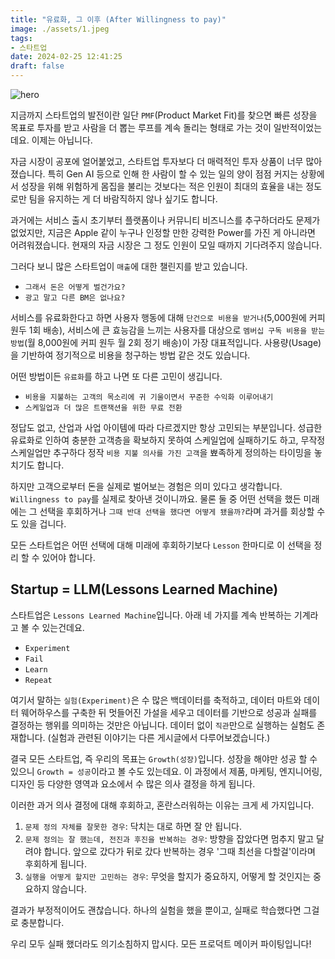 ```yaml
---
title: "유료화, 그 이후 (After Willingness to pay)"
image: ./assets/1.jpeg
tags:
- 스타트업
date: 2024-02-25 12:41:25
draft: false
---
```


![hero](./assets/1.jpeg)

지금까지 스타트업의 발전이란 일단 `PMF`(Product Market Fit)를 찾으면 빠른 성장을 목표로 투자를 받고 사람을 더 뽑는 루프를 계속 돌리는 형태로 가는 것이 일반적이었는데요. 이제는 아닙니다.

자금 시장이 공포에 얼어붙었고, 스타트업 투자보다 더 매력적인 투자 상품이 너무 많아졌습니다. 특히 Gen AI 등으로 인해 한 사람이 할 수 있는 일의 양이 점점 커지는 상황에서 성장을 위해 위험하게 몸집을 불리는 것보다는 적은 인원이 최대의 효율을 내는 정도로만 팀을 유지하는 게 더 바람직하지 않나 싶기도 합니다.

과거에는 서비스 출시 초기부터 플랫폼이나 커뮤니티 비즈니스를 추구하더라도 문제가 없었지만, 지금은 Apple 같이 누구나 인정할 만한 강력한 Power를 가진 게 아니라면 어려워졌습니다. 현재의 자금 시장은 그 정도 인원이 모일 때까지 기다려주지 않습니다.

그러다 보니 많은 스타트업이 `매출`에 대한 챌린지를 받고 있습니다.

- `그래서 돈은 어떻게 벌건가요?`
- `광고 말고 다른 BM은 없나요?`

서비스를 유료화한다고 하면 사용자 행동에 대해 `단건으로 비용을 받거나`(5,000원에 커피 원두 1회 배송), 서비스에 큰 효능감을 느끼는 사용자를 대상으로 `멤버십 구독 비용을 받는 방법`(월 8,000원에 커피 원두 월 2회 정기 배송)이 가장 대표적입니다. 사용량(Usage)을 기반하여 정기적으로 비용을 청구하는 방법 같은 것도 있습니다.

어떤 방법이든 `유료화`를 하고 나면 또 다른 고민이 생깁니다.

- `비용을 지불하는 고객의 목소리에 귀 기울이면서 꾸준한 수익화 이루어내기`
- `스케일업과 더 많은 트랜잭션을 위한 무료 전환`

정답도 없고, 산업과 사업 아이템에 따라 다르겠지만 항상 고민되는 부분입니다. 성급한 유료화로 인하여 충분한 고객층을 확보하지 못하여 스케일업에 실패하기도 하고, 무작정 스케일업만 추구하다 정작 `비용 지불 의사를 가진 고객`을 뾰족하게 정의하는 타이밍을 놓치기도 합니다.

하지만 고객으로부터 돈을 실제로 벌어보는 경험은 의미 있다고 생각합니다. `Willingness to pay`를 실제로 찾아낸 것이니까요. 물론 둘 중 어떤 선택을 했든 미래에는 그 선택을 후회하거나 `그때 반대 선택을 했다면 어떻게 됐을까?`라며 과거를 회상할 수도 있을 겁니다.

모든 스타트업은 어떤 선택에 대해 미래에 후회하기보다 `Lesson` 한마디로 이 선택을 정리 할 수 있어야 합니다.

## Startup = LLM(Lessons Learned Machine)

스타트업은 `Lessons Learned Machine`입니다. 아래 네 가지를 계속 반복하는 기계라고 볼 수 있는건데요.

- `Experiment`
- `Fail`
- `Learn`
- `Repeat`

여기서 말하는 `실험(Experiment)`은 수 많은 백데이터를 축적하고, 데이터 마트와 데이터 웨어하우스를 구축한 뒤 멋들어진 가설을 세우고 데이터를 기반으로 성공과 실패를 결정하는 행위를 의미하는 것만은 아닙니다. 데이터 없이 `직관`만으로 실행하는 실험도 존재합니다. (실험과 관련된 이야기는 다른 게시글에서 다루어보겠습니다.)

결국 모든 스타트업, 즉 우리의 목표는 `Growth(성장)`입니다. 성장을 해야만 성공 할 수 있으니 `Growth = 성공`이라고 볼 수도 있는데요. 이 과정에서 제품, 마케팅, 엔지니어링, 디자인 등 다양한 영역과 요소에서 수 많은 의사 결정을 하게 됩니다.

이러한 과거 의사 결정에 대해 후회하고, 혼란스러워하는 이유는 크게 세 가지입니다.

1. `문제 정의 자체를 잘못한 경우`: 닥치는 대로 하면 잘 안 됩니다.
2. `문제 정의는 잘 했는데, 전진과 후진을 반복하는 경우`: 방향을 잡았다면 멈추지 말고 달려야 합니다. 앞으로 갔다가 뒤로 갔다 반복하는 경우 '그때 최선을 다할걸'이라며 후회하게 됩니다.
3. `실행을 어떻게 할지만 고민하는 경우`: 무엇을 할지가 중요하지, 어떻게 할 것인지는 중요하지 않습니다.

결과가 부정적이어도 괜찮습니다. 하나의 실험을 했을 뿐이고, 실패로 학습했다면 그걸로 충분합니다.

우리 모두 실패 했더라도 의기소침하지 맙시다. 모든 프로덕트 메이커 파이팅입니다!